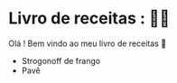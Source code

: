 # Livro de receitas : :man_cook:

Olá ! Bem vindo ao meu livro de receitas :wave:

- Strogonoff de frango
- Pavê
